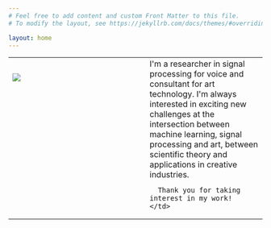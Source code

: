 ```yaml
---
# Feel free to add content and custom Front Matter to this file.
# To modify the layout, see https://jekyllrb.com/docs/themes/#overriding-theme-defaults

layout: home
---
```


<table style="border:none;">
  <tr style="border:none;">
    <td style="border:none;">
      <div style="width:256px;height:256px;">
        <img src="/assets/bous_square.jpg"/>
      </div>
    </td>
    <td style="border:none;">
      I'm a researcher in signal processing for voice
      and consultant for art technology.
      I'm always interested in exciting new challenges at the intersection
      between machine learning, signal processing and art,
      between scientific theory and applications in creative industries.

      Thank you for taking interest in my work!
    </td>
  </tr>
</table>
